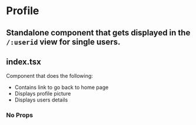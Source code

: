 # Profile

## Standalone component that gets displayed in the `/:userid` view for single users.

## index.tsx

Component that does the following:

- Contains link to go back to home page
- Displays profile picture
- Displays users details

### No Props
